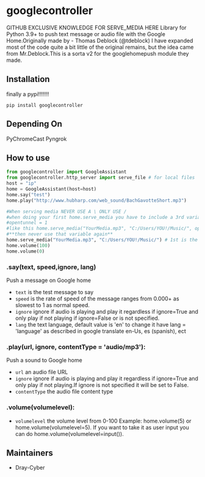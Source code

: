 # googlecontroller
GITHUB EXCLUSIVE KNOWLEDGE FOR SERVE_MEDIA HERE
Library for Python 3.9+ to push text message or audio file with the Google Home.Originally made by - Thomas Deblock (@tdeblock) I have expanded most of the code quite a bit little of the original remains, but the idea came from Mr.Deblock.This is a sorta v2 for the googlehomepush module they made.

## Installation

finally a pypi!!!!!!!
```
pip install googlecontroller
```
## Depending On

PyChromeCast
Pyngrok


## How to use

``` python
from googlecontroller import GoogleAssistant
from googlecontroller.http_server import serve_file # for local files
host = "ip"
home = GoogleAssistant(host=host)
home.say("test")
home.play("http://www.hubharp.com/web_sound/BachGavotteShort.mp3")

#When serving media NEVER USE A \ ONLY USE /
#when doing your first home.serve_media you have to include a 3rd variable, opentunnle!For that 1 first time you have to set it manually to a 1!
#opentunnel = 1
#like this home.serve_media("YourMedia.mp3", "C:/Users/YOU!/Music/", opentunnl)
#**then never use that variable again**
home.serve_media("YourMedia.mp3", "C:/Users/YOU!/Music/") # 1st is the name of the media, second is the full path to media location!
home.volume(100)
home.volume(0)

```
### .say(text, speed,ignore, lang)

Push a message on Google home

- `text` is the test message to say
- `speed` is the rate of speed of the message ranges from 0.000+ as slowest to 1 as normal speed.
- `ignore` ignore if audio is playing and play it regardless if ignore=True and only play if not playing if ignore=False or is not specified. 
- `lang` the text language, default value is 'en' to change it have lang = 'language' as described in google translate en-Us, es (spanish), ect

### .play(url, ignore, contentType = 'audio/mp3'):

Push a sound to Google home
- `url` an audio file URL
- `ignore` ignore if audio is playing and play it regardless if ignore=True and only play if not playing.If ignore is not specified it will be set to False. 
- `contentType` the audio file content type

### .volume(volumelevel):
- `volumelevel` the volume level from 0-100 Example: home.volume(5) or home.volume(volumelevel=5). If you want to take it as user input you can do home.volume(volumelevel=input()).



## Maintainers
- Dray-Cyber
